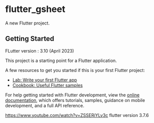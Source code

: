 # flutter_gsheet

A new Flutter project.

## Getting Started

FLutter version : 3.10 (April 2023)

This project is a starting point for a Flutter application.

A few resources to get you started if this is your first Flutter project:

- [Lab: Write your first Flutter app](https://docs.flutter.dev/get-started/codelab)
- [Cookbook: Useful Flutter samples](https://docs.flutter.dev/cookbook)

For help getting started with Flutter development, view the
[online documentation](https://docs.flutter.dev/), which offers tutorials,
samples, guidance on mobile development, and a full API reference.


https://www.youtube.com/watch?v=ZSSERiYLv3c
flutter version 3.7.6